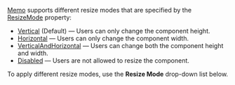 [Memo](https://docs.devexpress.com/Blazor/DevExpress.Blazor.DxMemo) supports different resize modes that are specified by the [ResizeMode](https://docs.devexpress.com/Blazor/DevExpress.Blazor.DxMemo.ResizeMode) property:

*   [Vertical](https://docs.devexpress.com/Blazor/DevExpress.Blazor.MemoResizeMode) (Default) — Users can only change the component height.
*   [Horizontal](https://docs.devexpress.com/Blazor/DevExpress.Blazor.MemoResizeMode) — Users can only change the component width.
*   [VerticalAndHorizontal](https://docs.devexpress.com/Blazor/DevExpress.Blazor.MemoResizeMode) — Users can change both the component height and width.
*   [Disabled](https://docs.devexpress.com/Blazor/DevExpress.Blazor.MemoResizeMode) — Users are not allowed to resize the component.

To apply different resize modes, use the **Resize Mode** drop-down list below.
